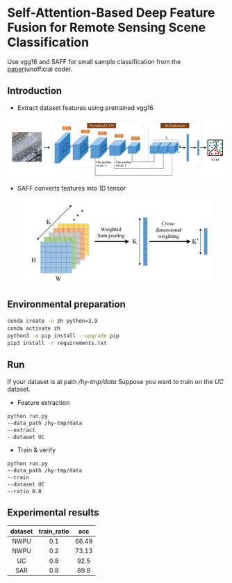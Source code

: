 # Self-Attention-Based Deep Feature Fusion for Remote Sensing Scene Classification
Use vgg16 and SAFF for small sample classification from the [paper]([https://ieeexplore.ieee.org/document/8982033](https://paperswithcode.com/paper/self-attention-based-deep-feature-fusion-for))(unofficial code).

## Introduction
* Extract dataset features using pretrained vgg16
<p align="center"><img src="imgs/model.png" width=""500"/></p>

* SAFF converts features into 1D tensor

<p align="center"><img src="imgs/saff.png" width=""500"/></p>

## Environmental preparation
```bash
conda create -n zh python=3.9
conda activate zh
python3 -m pip install --upgrade pip
pip3 install -r requirements.txt
```

## Run
If your dataset is at path  */hy-tmp/data*
Suppose you want to train on the *UC* dataset.

* Feature extraction
```
python run.py 
--data_path /hy-tmp/data 
--extract
--dataset UC
```

* Train & verify

```
python run.py 
--data_path /hy-tmp/data
--train
--dataset UC
--ratio 0.8
```

## Experimental results

| dataset | train_ratio |  acc  |
|:-------:|:-----------:|:-----:|
|  NWPU   |     0.1     | 66.49 |
|  NWPU   |     0.2     | 73.13 |
|   UC    |     0.8     | 92.5  |
|   SAR   |     0.8     | 89.8  |

